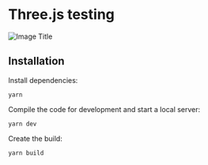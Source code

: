 # Three.js testing

![Image Title](https://tympanus.net/codrops/wp-content/uploads/2021/08/marble.jpg)


## Installation

Install dependencies:

```
yarn
```

Compile the code for development and start a local server:

```
yarn dev
```

Create the build:

```
yarn build
```


